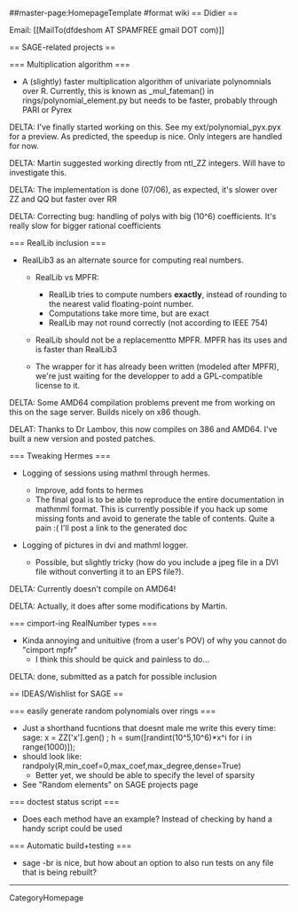 ##master-page:HomepageTemplate
#format wiki
== Didier  ==

Email: [[MailTo(dfdeshom AT SPAMFREE gmail DOT com)]]

== SAGE-related projects  ==

=== Multiplication algorithm ===
* A (slightly) faster multiplication algorithm of univariate polynomnials 
  over R. Currently, this is known as _mul_fateman() in rings/polynomial_element.py
  but needs to be faster, probably through PARI or Pyrex

DELTA: I've finally started working on this. See my ext/polynomial_pyx.pyx for a preview.
As predicted, the speedup is nice. Only integers are handled for now.  

DELTA: Martin suggested working directly from ntl_ZZ integers. Will have to investigate this.

DELTA: The implementation is done (07/06), as expected, it's slower over ZZ and QQ but faster over 
RR

DELTA: Correcting bug: handling of polys with big (10^6) coefficients. It's really slow for bigger 
rational coefficients

=== RealLib inclusion ===

* RealLib3 as an alternate source for computing real numbers.
  * RealLib vs MPFR:
    * RealLib tries to compute numbers __exactly__, instead of rounding to 
      the nearest valid floating-point number.
    * Computations take more time, but are exact
    * RealLib may not round correctly (not according to IEEE 754)
  
  * RealLib should not be a replacementto MPFR. MPFR has its uses and is
    faster than RealLib3
  
  * The wrapper for it has already been written (modeled after MPFR), we're just 
    waiting for the developper to add a GPL-compatible license to it.

DELTA: Some AMD64 compilation problems prevent me from working on this on the sage server.
       Builds nicely on x86 though.

DELAT: Thanks to Dr Lambov, this now compiles on 386 and AMD64. I've built a new version and posted patches.  

=== Tweaking Hermes ===
* Logging of sessions using mathml through hermes.
  * Improve, add fonts to hermes
  * The final goal is to be able to reproduce the entire documentation
    in mathmml format. This is currently possible if you hack up some missing
    fonts and avoid to generate the table of contents. Quite a pain :(
    I'll post a link to the generated doc

* Logging of pictures in dvi and mathml logger.
  * Possible, but slightly tricky (how do you include a jpeg file in a DVI file
    without converting it to an EPS file?).

DELTA: Currently doesn't compile on AMD64!

DELTA: Actually, it does after some modifications by Martin.

=== cimport-ing RealNumber types ===
* Kinda annoying and unituitive (from a user's POV) of why you cannot do "cimport mpfr"
  * I think this should be quick and painless to do...

DELTA: done, submitted as a patch for possible inclusion

== IDEAS/Wishlist for SAGE ==

=== easily generate random polynomials over rings ===
* Just a shorthand fucntions that doesnt male me write this every time:
sage: x = ZZ['x'].gen() ; h = sum([randint(10^5,10^6)*x^i for i in range(1000)]);   
* should look like: 
  randpoly(R,min_coef=0,max_coef,max_degree,dense=True)
  * Better yet, we should be able to specify the level of sparsity
* See "Random elements" on SAGE projects page

=== doctest status script ===
* Does each method have an example? Instead of checking by hand
  a handy script could be used

=== Automatic build+testing ===
* sage -br is nice, but how about an option to also run tests on any file 
  that is being rebuilt?

----
CategoryHomepage
